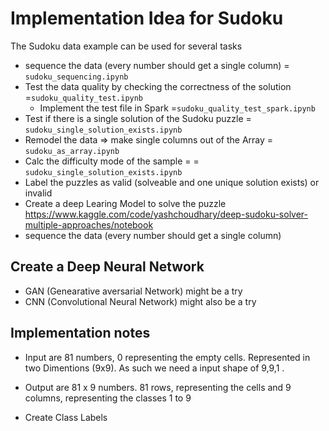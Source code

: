 # Implementation Idea for Sudoku

The Sudoku data example can be used for several tasks

- sequence the data (every number should get a single column) = ``sudoku_sequencing.ipynb``
- Test the data quality by checking the correctness of the solution =``sudoku_quality_test.ipynb``
  - Implement the test file in Spark =``sudoku_quality_test_spark.ipynb``
- Test if there is a single solution of the Sudoku puzzle = ``sudoku_single_solution_exists.ipynb``
- Remodel the data => make single columns out of the Array = ``sudoku_as_array.ipynb``
- Calc the difficulty mode of the sample = = ``sudoku_single_solution_exists.ipynb``
- Label the puzzles as valid (solveable and one unique solution exists) or invalid
- Create a deep Learing Model to solve the puzzle <https://www.kaggle.com/code/yashchoudhary/deep-sudoku-solver-multiple-approaches/notebook>
- sequence the data (every number should get a single column)


## Create a Deep Neural Network

- GAN (Genearative aversarial Network) might be a try
- CNN (Convolutional Neural Network) might also be a try

## Implementation notes

- Input are 81 numbers, 0 representing the empty cells. Represented in two Dimentions (9x9). As such we need a input shape of 9,9,1 .
- Output are 81 x 9 numbers. 81 rows, representing the cells and 9 columns, representing the classes 1 to 9

- Create Class Labels 